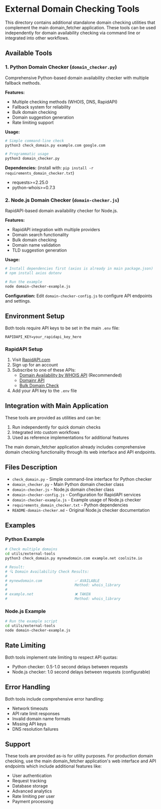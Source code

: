 # External Domain Checking Tools

This directory contains additional standalone domain checking utilities that complement the main domain_fetcher application. These tools can be used independently for domain availability checking via command line or integrated into other workflows.

## Available Tools

### 1. Python Domain Checker (`domain_checker.py`)
Comprehensive Python-based domain availability checker with multiple fallback methods.

**Features:**
- Multiple checking methods (WHOIS, DNS, RapidAPI)
- Fallback system for reliability
- Bulk domain checking
- Domain suggestion generation
- Rate limiting support

**Usage:**
```bash
# Simple command-line check
python3 check_domain.py example.com google.com

# Programmatic usage
python3 domain_checker.py
```

**Dependencies:** (install with: `pip install -r requirements_domain_checker.txt`)
- requests>=2.25.0
- python-whois>=0.7.3

### 2. Node.js Domain Checker (`domain-checker.js`)
RapidAPI-based domain availability checker for Node.js.

**Features:**
- RapidAPI integration with multiple providers
- Domain search functionality
- Bulk domain checking
- Domain name validation
- TLD suggestion generation

**Usage:**
```bash
# Install dependencies first (axios is already in main package.json)
# npm install axios dotenv

# Run the example
node domain-checker-example.js
```

**Configuration:**
Edit `domain-checker-config.js` to configure API endpoints and settings.

## Environment Setup

Both tools require API keys to be set in the main `.env` file:

```env
RAPIDAPI_KEY=your_rapidapi_key_here
```

### RapidAPI Setup
1. Visit [RapidAPI.com](https://rapidapi.com/)
2. Sign up for an account
3. Subscribe to one of these APIs:
   - [Domain Availability by WHOIS API](https://rapidapi.com/whoisapi/api/domain-availability) (Recommended)
   - [Domainr API](https://rapidapi.com/domainr/api/domainr)
   - [Bulk Domain Check](https://rapidapi.com/backend_box/api/bulk-domain-check)
4. Add your API key to the `.env` file

## Integration with Main Application

These tools are provided as utilities and can be:
1. Run independently for quick domain checks
2. Integrated into custom workflows
3. Used as reference implementations for additional features

The main domain_fetcher application already includes comprehensive domain checking functionality through its web interface and API endpoints.

## Files Description

- `check_domain.py` - Simple command-line interface for Python checker
- `domain_checker.py` - Main Python domain checker class
- `domain-checker.js` - Node.js domain checker class
- `domain-checker-config.js` - Configuration for RapidAPI services
- `domain-checker-example.js` - Example usage of Node.js checker
- `requirements_domain_checker.txt` - Python dependencies
- `README-domain-checker.md` - Original Node.js checker documentation

## Examples

### Python Example
```bash
# Check multiple domains
cd utils/external-tools
python3 check_domain.py mynewdomain.com example.net coolsite.io

# Result:
# 🔍 Domain Availability Check Results:
#
# mynewdomain.com               ✅ AVAILABLE
#                               Method: whois_library
#
# example.net                   ❌ TAKEN
#                               Method: whois_library
```

### Node.js Example
```bash
# Run the example script
cd utils/external-tools
node domain-checker-example.js
```

## Rate Limiting

Both tools implement rate limiting to respect API quotas:
- Python checker: 0.5-1.0 second delays between requests
- Node.js checker: 1.0 second delays between requests (configurable)

## Error Handling

Both tools include comprehensive error handling:
- Network timeouts
- API rate limit responses
- Invalid domain name formats
- Missing API keys
- DNS resolution failures

## Support

These tools are provided as-is for utility purposes. For production domain checking, use the main domain_fetcher application's web interface and API endpoints which include additional features like:
- User authentication
- Request tracking
- Database storage
- Advanced analytics
- Rate limiting per user
- Payment processing